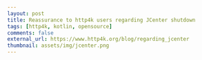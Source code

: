 ```yaml
---
layout: post
title: Reassurance to http4k users regarding JCenter shutdown
tags: [http4k, kotlin, opensource]
comments: false
external_url: https://www.http4k.org/blog/regarding_jcenter
thumbnail: assets/img/jcenter.png
---
```

